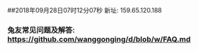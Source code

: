 ##2018年09月28日07时12分07秒 新址: 159.65.120.188
### 兔友常见问题及解答: https://github.com/wanggonging/d/blob/w/FAQ.md
